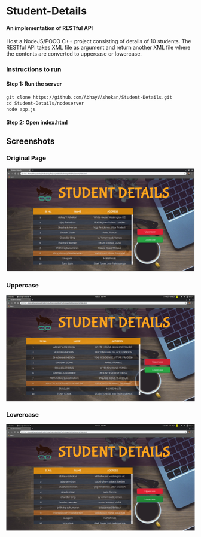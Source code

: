 # Student-Details
#### An implementation of RESTful API

Host a NodeJS/POCO C++ project consisting of details of 10 students. The RESTful API takes XML file as argument and return another XML file where the contents are converted to uppercase or lowercase.

### Instructions to run

####  Step 1: Run the server
    git clone https://github.com/AbhayVAshokan/Student-Details.git
    cd Student-Details/nodeserver
    node app.js
####  Step 2: Open index.html

## Screenshots

### Original Page
<img src="https://github.com/AbhayVAshokan/Student-Details/blob/master/.images/original.png">

### Uppercase
<img src="https://github.com/AbhayVAshokan/Student-Details/blob/master/.images/uppercase.png">

### Lowercase
<img src="https://github.com/AbhayVAshokan/Student-Details/blob/master/.images/lowercase.png">

